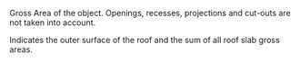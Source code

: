 Gross Area of the object. Openings, recesses, projections and cut-outs are not taken into account.

Indicates the outer surface of the roof and the sum of all roof slab gross areas.
